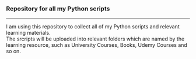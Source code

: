 ### Repository for all my Python scripts
---

I am using this repository to collect all of my Python scripts and relevant learning materials.  
The srcripts will be uploaded into relevant folders which are named by the learning resource, such as University Courses, Books, Udemy Courses and so on.
